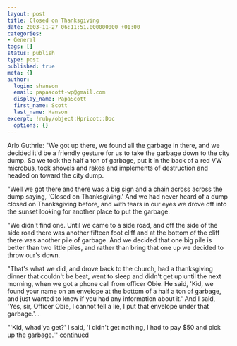```yaml
---
layout: post
title: Closed on Thanksgiving
date: 2003-11-27 06:11:51.000000000 +01:00
categories:
- General
tags: []
status: publish
type: post
published: true
meta: {}
author:
  login: shanson
  email: papascott-wp@gmail.com
  display_name: PapaScott
  first_name: Scott
  last_name: Hanson
excerpt: !ruby/object:Hpricot::Doc
  options: {}
---
```

<p>Arlo Guthrie: "We got up there, we found all the garbage in there, and we decided it'd be a friendly gesture for us to take the garbage down to the city dump.  So we took the half a ton of garbage, put it in the back of a red VW microbus, took shovels and rakes and implements of destruction and headed on toward the city dump.</p>
<p>"Well we got there and there was a big sign and a chain across across the dump saying, 'Closed on Thanksgiving.'  And we had never heard of a dump closed on Thanksgiving before, and with tears in our eyes we drove off into the sunset looking for another place to put the garbage.</p>
<p>"We didn't find one. Until we came to a side road, and off the side of the side road there was another fifteen foot cliff and at the bottom of the cliff there was another pile of garbage. And we decided that one big pile is better than two little piles, and rather than bring that one up we decided to throw our's down.</p>
<p>"That's what we did, and drove back to the church, had a thanksgiving dinner that couldn't be beat, went to sleep and didn't get up until the next morning, when we got a phone call from officer Obie.  He said, 'Kid, we found your name on an envelope at the bottom of a half a ton of garbage, and just wanted to know if you had any information about it.' And I said, 'Yes, sir, Officer Obie, I cannot tell a lie, I put that envelope under that garbage.'...</p>
<p>"'Kid, whad'ya get?'  I said, 'I didn't get nothing, I had to pay $50 and pick up the garbage.'" <a title="LYRICS - Alice's Restaurant" href="http://www.arlo.net/lyrics/alices.shtml">continued</a></p>
